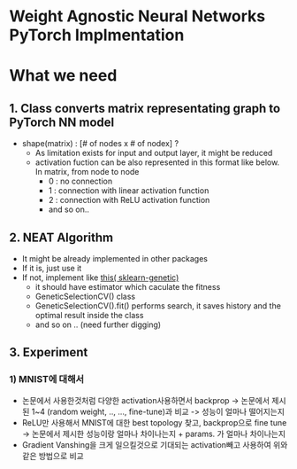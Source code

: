 # Weight Agnostic Neural Networks PyTorch Implmentation



# What we need

## 1. Class converts matrix representating graph to PyTorch NN model

- shape(matrix) : [# of nodes x # of nodex] ?
  - As limitation exists for input and output layer, it might be reduced
  - activation fuction can be also represented in this format like below. In matrix, from node to node
    - 0 : no connection 
    - 1 : connection with linear activation function
    - 2 : connection with ReLU activation function
    - and so on..

## 2. NEAT Algorithm

- It might be already implemented in other packages
- If it is, just use it
- If not, implement like [this( sklearn-genetic)](https://pypi.org/project/sklearn-genetic/)
  - it should have estimator which caculate the fitness
  - GeneticSelectionCV() class 
  - GeneticSelectionCV().fit() performs search, it saves history and the optimal result inside the class
  - and so on .. (need further digging)
  

## 3. Experiment

### 1) MNIST에 대해서 

- 논문에서 사용한것처럼 다양한 activation사용하면서 backprop -> 논문에서 제시된 1~4 (random weight, .., ..., fine-tune)과 비교 -> 성능이 얼마나 떨어지는지
- ReLU만 사용해서 MNIST에 대한 best topology 찾고, backprop으로 fine tune -> 논문에서 제시한 성능이랑 얼마나 차이나는지 + params. 가 얼마나 차이나는지
- Gradient Vanshing을 크게 일으킬것으로 기대되는 activation빼고 사용하여 위와 같은 방법으로 비교



